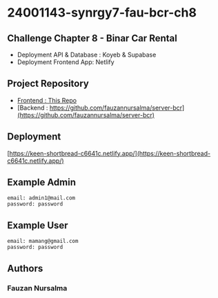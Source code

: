 # 24001143-synrgy7-fau-bcr-ch8
## Challenge Chapter 8 - Binar Car Rental
- Deployment API & Database : Koyeb & Supabase
- Deployment Frontend App: Netlify

## Project Repository
- [Frontend : This Repo](https://github.com/RiyandiDjohari/24001143-synrgy7-riy-binar_car_rental-ch7)
- [Backend : https://github.com/fauzannursalma/server-bcr](https://github.com/fauzannursalma/server-bcr)

## Deployment
[https://keen-shortbread-c6641c.netlify.app/](https://keen-shortbread-c6641c.netlify.app/)

## Example Admin
```
email: admin1@mail.com
password: password
```

## Example User
```
email: mamang@gmail.com
password: password
```

## Authors
### Fauzan Nursalma
